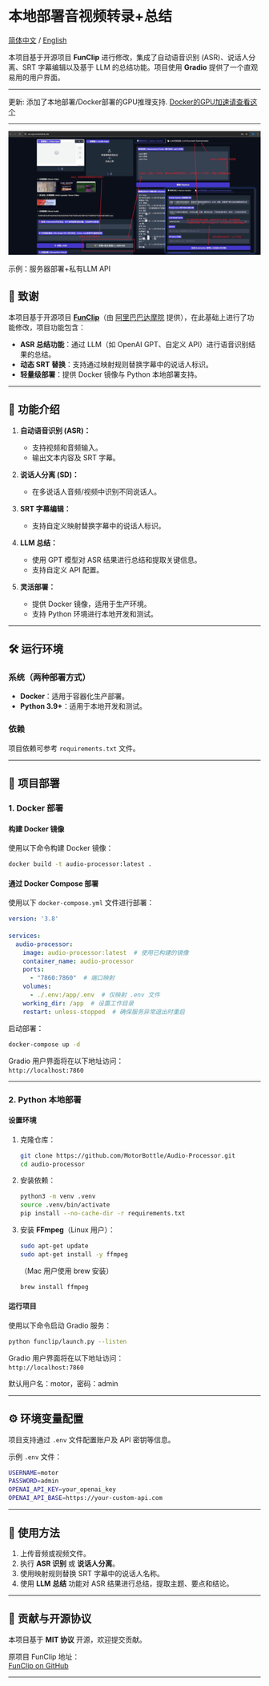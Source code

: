 # 本地部署音视频转录+总结

[简体中文](./README_zh.md) / [English](./README.md)

本项目基于开源项目 **FunClip** 进行修改，集成了自动语音识别 (ASR)、说话人分离、SRT 字幕编辑以及基于 LLM 的总结功能。项目使用 **Gradio** 提供了一个直观易用的用户界面。

---

更新: 添加了本地部署/Docker部署的GPU推理支持. [Docker的GPU加速请查看这个](./Docker_GPU.md)

---
![alt text](IMG_3044.JPG)

示例：服务器部署+私有LLM API

## 📜 **致谢**

本项目基于开源项目 **[FunClip](https://github.com/alibaba-damo-academy/FunClip)**（由 [阿里巴巴达摩院](https://github.com/alibaba-damo-academy) 提供），在此基础上进行了功能修改，项目功能包含：

- **ASR 总结功能**：通过 LLM（如 OpenAI GPT、自定义 API）进行语音识别结果的总结。
- **动态 SRT 替换**：支持通过映射规则替换字幕中的说话人标识。
- **轻量级部署**：提供 Docker 镜像与 Python 本地部署支持。

---

## 🎯 **功能介绍**

1. **自动语音识别 (ASR)：**  
   - 支持视频和音频输入。  
   - 输出文本内容及 SRT 字幕。

2. **说话人分离 (SD)：**  
   - 在多说话人音频/视频中识别不同说话人。

3. **SRT 字幕编辑：**  
   - 支持自定义映射替换字幕中的说话人标识。

4. **LLM 总结：**  
   - 使用 GPT 模型对 ASR 结果进行总结和提取关键信息。  
   - 支持自定义 API 配置。

5. **灵活部署：**  
   - 提供 Docker 镜像，适用于生产环境。  
   - 支持 Python 环境进行本地开发和测试。

---

## 🛠 **运行环境**

### 系统（两种部署方式）
- **Docker**：适用于容器化生产部署。
- **Python 3.9+**：适用于本地开发和测试。

### 依赖
项目依赖可参考 `requirements.txt` 文件。

---

## 🚀 **项目部署**

### 1. **Docker 部署**

#### **构建 Docker 镜像**
使用以下命令构建 Docker 镜像：
```bash
docker build -t audio-processor:latest .
```

#### **通过 Docker Compose 部署**
使用以下 `docker-compose.yml` 文件进行部署：

```yaml
version: '3.8'

services:
  audio-processor:
    image: audio-processor:latest  # 使用已构建的镜像
    container_name: audio-processor
    ports:
      - "7860:7860"  # 端口映射
    volumes:
      - ./.env:/app/.env  # 仅映射 .env 文件
    working_dir: /app  # 设置工作目录
    restart: unless-stopped  # 确保服务异常退出时重启
```

启动部署：
```bash
docker-compose up -d
```

Gradio 用户界面将在以下地址访问：  
`http://localhost:7860`

---

### 2. **Python 本地部署**

#### **设置环境**

1. 克隆仓库：
   ```bash
   git clone https://github.com/MotorBottle/Audio-Processor.git
   cd audio-processor
   ```

2. 安装依赖：
   ```bash
   python3 -m venv .venv
   source .venv/bin/activate
   pip install --no-cache-dir -r requirements.txt
   ```

3. 安装 **FFmpeg**（Linux 用户）：
   ```bash
   sudo apt-get update
   sudo apt-get install -y ffmpeg
   ```

   （Mac 用户使用 brew 安装）
   ```bash
   brew install ffmpeg
   ```

#### **运行项目**

使用以下命令启动 Gradio 服务：
```bash
python funclip/launch.py --listen
```

Gradio 用户界面将在以下地址访问：  
`http://localhost:7860`

默认用户名：motor，密码：admin

---

## ⚙️ **环境变量配置**

项目支持通过 `.env` 文件配置账户及 API 密钥等信息。

示例 `.env` 文件：
```bash
USERNAME=motor
PASSWORD=admin
OPENAI_API_KEY=your_openai_key
OPENAI_API_BASE=https://your-custom-api.com
```

---

## 🎥 **使用方法**

1. 上传音频或视频文件。
2. 执行 **ASR 识别** 或 **说话人分离**。
3. 使用映射规则替换 SRT 字幕中的说话人名称。
4. 使用 **LLM 总结** 功能对 ASR 结果进行总结，提取主题、要点和结论。

---

## 🔗 **贡献与开源协议**

本项目基于 **MIT 协议** 开源，欢迎提交贡献。

原项目 FunClip 地址：  
[FunClip on GitHub](https://github.com/alibaba-damo-academy/FunClip)

---